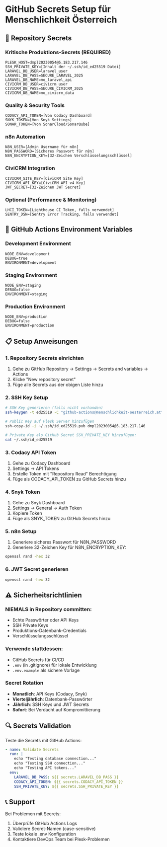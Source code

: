 # GitHub Secrets Setup für Menschlichkeit Österreich

## 🔐 Repository Secrets

### Kritische Produktions-Secrets (REQUIRED)
```
PLESK_HOST=dmpl20230054@5.183.217.146
SSH_PRIVATE_KEY=[Inhalt der ~/.ssh/id_ed25519 Datei]
LARAVEL_DB_USER=laravel_user
LARAVEL_DB_PASS=SECURE_LARAVEL_2025
LARAVEL_DB_NAME=mo_laravel_api
CIVICRM_DB_USER=civicrm_user
CIVICRM_DB_PASS=SECURE_CIVICRM_2025
CIVICRM_DB_NAME=mo_civicrm_data
```

### Quality & Security Tools
```
CODACY_API_TOKEN=[Von Codacy Dashboard]
SNYK_TOKEN=[Von Snyk Settings]
SONAR_TOKEN=[Von SonarCloud/SonarQube]
```

### n8n Automation
```
N8N_USER=[Admin Username für n8n]
N8N_PASSWORD=[Sicheres Passwort für n8n]
N8N_ENCRYPTION_KEY=[32-Zeichen Verschlüsselungsschlüssel]
```

### CiviCRM Integration
```
CIVICRM_SITE_KEY=[CiviCRM Site Key]
CIVICRM_API_KEY=[CiviCRM API v4 Key]
JWT_SECRET=[32-Zeichen JWT Secret]
```

### Optional (Performance & Monitoring)
```
LHCI_TOKEN=[Lighthouse CI Token, falls verwendet]
SENTRY_DSN=[Sentry Error Tracking, falls verwendet]
```

## 🔧 GitHub Actions Environment Variables

### Development Environment
```
NODE_ENV=development
DEBUG=true
ENVIRONMENT=development
```

### Staging Environment  
```
NODE_ENV=staging
DEBUG=false
ENVIRONMENT=staging
```

### Production Environment
```
NODE_ENV=production
DEBUG=false
ENVIRONMENT=production
```

## 📋 Setup Anweisungen

### 1. Repository Secrets einrichten
1. Gehe zu GitHub Repository → Settings → Secrets and variables → Actions
2. Klicke "New repository secret"
3. Füge alle Secrets aus der obigen Liste hinzu

### 2. SSH Key Setup
```bash
# SSH Key generieren (falls nicht vorhanden)
ssh-keygen -t ed25519 -C "github-actions@menschlichkeit-oesterreich.at"

# Public Key auf Plesk Server hinzufügen
ssh-copy-id -i ~/.ssh/id_ed25519.pub dmpl20230054@5.183.217.146

# Private Key als GitHub Secret SSH_PRIVATE_KEY hinzufügen:
cat ~/.ssh/id_ed25519
```

### 3. Codacy API Token
1. Gehe zu Codacy Dashboard
2. Settings → API Tokens
3. Erstelle Token mit "Repository Read" Berechtigung
4. Füge als CODACY_API_TOKEN zu GitHub Secrets hinzu

### 4. Snyk Token
1. Gehe zu Snyk Dashboard
2. Settings → General → Auth Token
3. Kopiere Token
4. Füge als SNYK_TOKEN zu GitHub Secrets hinzu

### 5. n8n Setup
1. Generiere sicheres Passwort für N8N_PASSWORD
2. Generiere 32-Zeichen Key für N8N_ENCRYPTION_KEY:
```bash
openssl rand -hex 32
```

### 6. JWT Secret generieren
```bash
openssl rand -hex 32
```

## ⚠️ Sicherheitsrichtlinien

### NIEMALS in Repository committen:
- Echte Passwörter oder API Keys
- SSH Private Keys
- Produktions-Datenbank-Credentials
- Verschlüsselungsschlüssel

### Verwende stattdessen:
- GitHub Secrets für CI/CD
- `.env` (in .gitignore) für lokale Entwicklung
- `.env.example` als sichere Vorlage

### Secret Rotation
- **Monatlich**: API Keys (Codacy, Snyk)
- **Vierteljährlich**: Datenbank-Passwörter
- **Jährlich**: SSH Keys und JWT Secrets
- **Sofort**: Bei Verdacht auf Kompromittierung

## 🔍 Secrets Validation

Teste die Secrets mit GitHub Actions:
```yaml
- name: Validate Secrets
  run: |
    echo "Testing database connection..."
    echo "Testing SSH connection..."
    echo "Testing API tokens..."
  env:
    LARAVEL_DB_PASS: ${{ secrets.LARAVEL_DB_PASS }}
    CODACY_API_TOKEN: ${{ secrets.CODACY_API_TOKEN }}
    SSH_PRIVATE_KEY: ${{ secrets.SSH_PRIVATE_KEY }}
```

## 📞 Support

Bei Problemen mit Secrets:
1. Überprüfe GitHub Actions Logs
2. Validiere Secret-Namen (case-sensitive)
3. Teste lokale .env Konfiguration
4. Kontaktiere DevOps Team bei Plesk-Problemen
